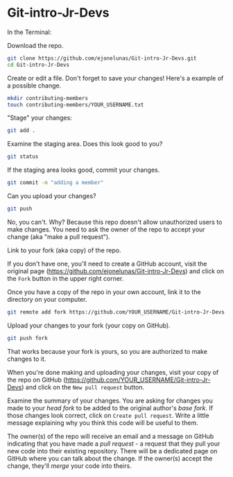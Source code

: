 # Git-intro-Jr-Devs

In the Terminal:

Download the repo.
```sh
git clone https://github.com/ejonelunas/Git-intro-Jr-Devs.git
cd Git-intro-Jr-Devs
```

Create or edit a file. Don't forget to save your changes! Here's a example of a possible change.
```sh
mkdir contributing-members
touch contributing-members/YOUR_USERNAME.txt
```

"Stage" your changes:
```sh
git add .
```

Examine the staging area. Does this look good to you?
```sh
git status
```

If the staging area looks good, commit your changes.
```sh
git commit -m "adding a member"
```

Can you upload your changes?

```sh
git push
```

No, you can't. Why? Because this repo doesn't allow unauthorized users to make changes. You need to ask the owner of the repo to accept your change (aka "make a pull request").

Link to your fork (aka copy) of the repo.

If you don't have one, you'll need to create a GitHub account, visit the original page (https://github.com/ejonelunas/Git-intro-Jr-Devs) and click on the `Fork` button in the upper right corner.

Once you have a copy of the repo in your own account, link it to the directory on your computer.
```sh
git remote add fork https://github.com/YOUR_USERNAME/Git-intro-Jr-Devs.git
```

Upload your changes to your fork (your copy on GitHub).
```sh
git push fork
```

That works because your fork is yours, so you are authorized to make changes to it.

When you're done making and uploading your changes, visit your copy of the repo on GitHub (https://github.com/YOUR_USERNAME/Git-intro-Jr-Devs) and click on the `New pull request` button. 

Examine the summary of your changes. You are asking for changes you made to your _head fork_ to be added to the original author's  _base fork_. If those changes look correct, click on `Create pull request`. Write a little message explaining why you think this code will be useful to them.

The owner(s) of the repo will receive an email and a message on GitHub indicating that you have made a _pull request_ - a request that they pull your new code into their existing repository. There will be a dedicated page on GitHub where you can talk about the change. If the owner(s) accept the change, they'll _merge_ your code into theirs.
